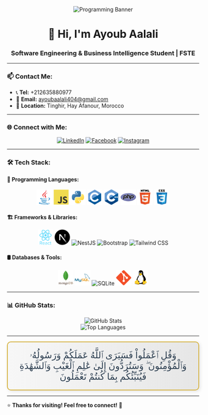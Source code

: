 
<p align="center">
  <img src="https://img.freepik.com/photos-gratuite/collage-arriere-plan-programmation_23-2149901789.jpg?t=st=1741848255~exp=1741851855~hmac=f35ee6bf8fe1e09b8998a1e70a6e1d6118af0e7626e3e003684916bff8e1d1bd&w=1800" alt="Programming Banner"/>
</p>

### <h1 align="center">👋 Hi, I'm Ayoub Aalali </h1>
<h3 align="center">Software Engineering & Business Intelligence Student | FSTE</h3>



---

### 📫 Contact Me:
- 📞 **Tel:** +212635880977  
- 📧 **Email:** [ayoubaalali404@gmail.com](mailto:ayoubaalali404@gmail.com)  
- 📍 **Location:** Tinghir, Hay Afanour, Morocco

---

### 🌐 Connect with Me:
<p align="center">
<a href="https://linkedin.com/in/ayoub-aalali" target="_blank"><img src="https://raw.githubusercontent.com/rahuldkjain/github-profile-readme-generator/master/src/images/icons/Social/linked-in-alt.svg" alt="LinkedIn" width="40" /></a>
<a href="https://www.facebook.com/ayoub.nait.73345" target="_blank"><img src="https://raw.githubusercontent.com/rahuldkjain/github-profile-readme-generator/master/src/images/icons/Social/facebook.svg" alt="Facebook" width="40" /></a>
<a href="https://instagram.com/youb733/" target="_blank"><img src="https://raw.githubusercontent.com/rahuldkjain/github-profile-readme-generator/master/src/images/icons/Social/instagram.svg" alt="Instagram" width="40" /></a>
</p>

---

### 🛠️ Tech Stack:
#### 🚀 Programming Languages:
<p align="center">
  <img src="https://raw.githubusercontent.com/devicons/devicon/master/icons/java/java-original.svg" alt="Java" width="40" height="40"/>
  <img src="https://raw.githubusercontent.com/devicons/devicon/master/icons/javascript/javascript-original.svg" alt="JavaScript" width="40" height="40"/>
  <img src="https://raw.githubusercontent.com/devicons/devicon/master/icons/python/python-original.svg" alt="Python" width="40" height="40"/>
  <img src="https://raw.githubusercontent.com/devicons/devicon/master/icons/c/c-original.svg" alt="C" width="40" height="40"/>
  <img src="https://raw.githubusercontent.com/devicons/devicon/master/icons/cplusplus/cplusplus-original.svg" alt="C++" width="40" height="40"/>
  <img src="https://raw.githubusercontent.com/devicons/devicon/master/icons/php/php-original.svg" alt="PHP" width="40" height="40"/>
  <img src="https://raw.githubusercontent.com/devicons/devicon/master/icons/html5/html5-original-wordmark.svg" alt="HTML" width="40" height="40"/>
  <img src="https://raw.githubusercontent.com/devicons/devicon/master/icons/css3/css3-original-wordmark.svg" alt="CSS" width="40" height="40"/>
</p>

#### 🏗️ Frameworks & Libraries:
<div align="center" style="dispaly:gride;">
  <img src="https://raw.githubusercontent.com/devicons/devicon/master/icons/react/react-original-wordmark.svg" alt="React" width="40" height="40"/>
  <img src="https://raw.githubusercontent.com/devicons/devicon/master/icons/nextjs/nextjs-original.svg" alt="Next.js" width="40" height="40"/>
  <img src="https://docs.nestjs.com/assets/logo-small-gradient.svg" alt="NestJS" width="40" height="40"/>
  <img src="https://getbootstrap.com/docs/5.0/assets/brand/bootstrap-logo.svg" alt="Bootstrap" width="40" height="40"/>
  <img src="https://tailwindcss.com/_next/static/media/tailwindcss-mark.d52e9897.svg" alt="Tailwind CSS" width="40" height="40"/>
</div>

#### 🛢️ Databases & Tools:
<p align="center">
  <img src="https://raw.githubusercontent.com/devicons/devicon/master/icons/mongodb/mongodb-original-wordmark.svg" alt="MongoDB" width="40" height="40"/>
  <img src="https://raw.githubusercontent.com/devicons/devicon/master/icons/mysql/mysql-original-wordmark.svg" alt="MySQL" width="40" height="40"/>
  <img src="https://www.vectorlogo.zone/logos/sqlite/sqlite-icon.svg" alt="SQLite" width="40" height="40"/>
  <img src="https://raw.githubusercontent.com/devicons/devicon/master/icons/git/git-original.svg" alt="Git" width="40" height="40"/>
  <img src="https://raw.githubusercontent.com/devicons/devicon/master/icons/linux/linux-original.svg" alt="Linux" width="40" height="40"/>
</p>

---

### 📊 GitHub Stats:
<p align="center">
  <img src="https://github-readme-stats.vercel.app/api?username=aalaliayoub&show_icons=true&theme=radical" alt="GitHub Stats" />
  <br>
  <img src="https://github-readme-stats.vercel.app/api/top-langs/?username=aalaliayoub&layout=compact&theme=radical&langs_count=20" alt="Top Languages" />
</p>


---
<div align="center" style="
    text-align: center; 
    background: linear-gradient(to right, #f7f7f7, #e6e6e6); 
    padding: 20px; 
    border-radius: 10px;
    font-family: 'Traditional Arabic', serif;
    font-size: 24px;
    color: #2c3e50;
    border: 2px solid #d4af37;
    box-shadow: 3px 3px 10px rgba(0, 0, 0, 0.1);
    width: fit-content;
    margin: auto;
">
    وَقُلِ ٱعْمَلُواْ فَسَيَرَى ٱللَّهُ عَمَلَكُمْ وَرَسُولُهُۥ وَٱلْمُؤْمِنُونَ ۖ وَسَتُرَدُّونَ إِلَىٰ عَٰلِمِ ٱلْغَيْبِ وَٱلشَّهَٰدَةِ فَيُنَبِّئُكُم بِمَا كُنتُمْ تَعْمَلُونَ
</div>
 

---
⭐️ **Thanks for visiting! Feel free to connect!** 🚀
